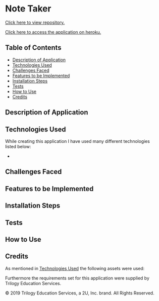 # Note Taker

[Click here to view repository.](https://github.com/anjkrish2608/noteTaker)

[Click here to access the application on heroku.](https://murmuring-spire-87342.herokuapp.com/)

## Table of Contents

* [Description of Application](#des)
* [Technologies Used](#tech)
* [Challenges Faced](#chall)
* [Features to be Implemented](#dev)
* [Installation Steps](#insta)
* [Tests](#tests)
* [How to Use](#use)
* [Credits](#cred)

<a id="des"></a>

## Description of Application


<a id="tech"></a>

## Technologies Used
While creating this application I have used many different technologies listed below:

* 

<a id="chall"></a>

## Challenges Faced


<a id="dev"></a>

## Features to be Implemented


<a id="insta"></a>

## Installation Steps

<a id="tests"></a>

## Tests


<a id="use"></a>

## How to Use


<a id="cred"></a>

## Credits
As mentioned in [Technologies Used](#tech) the following assets were used:

Furthermore the requirements set for this application were supplied by Trilogy Education Services.

© 2019 Trilogy Education Services, a 2U, Inc. brand. All Rights Reserved.
